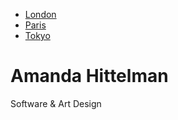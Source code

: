 <html>
    <head>
        <title>The Gnat and the Bull</title>
        <link rel="stylesheet" href="style.css" />
        <ul class="tab">
		  <li><a href="javascript:void(0)" class="tablinks" onclick="openCity(event, 'London')">London</a></li>
		  <li><a href="javascript:void(0)" class="tablinks" onclick="openCity(event, 'Paris')">Paris</a></li>
		  <li><a href="javascript:void(0)" class="tablinks" onclick="openCity(event, 'Tokyo')">Tokyo</a></li>
		</ul>
    </head>
    <body>
    	<div class = "hero">
        	<h1>Amanda Hittelman</h1>
        </div>
        <div class = "container">
            <p>
              Software & Art Design
            </p>
        </div>
    </body>
</html>

